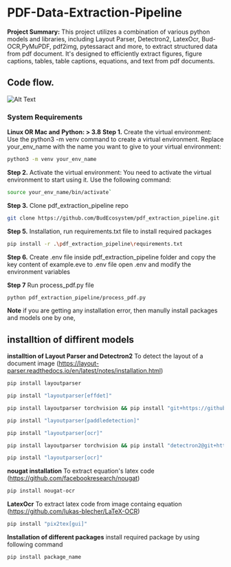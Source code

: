 # PDF-Data-Extraction-Pipeline

**Project Summary:** This project utilizes a combination of various python models and libraries, including Layout Parser, Detectron2, LatexOcr, Bud-OCR,PyMuPDF, pdf2img, pytessaract and more, to extract structured data from pdf document. It's designed to efficiently extract figures, figure captions, tables, table captions, equations, and text from pdf documents.

## Code flow.
![Alt Text](/home/bud-data-extraction/datapipeline/pdf_extraction_pipeline/flowChart.png)

### System Requirements
**Linux OR Mac and**
**Python: > 3.8**
**Step 1.**
Create the virtual environment: Use the python3 -m venv command to create a virtual environment. Replace your_env_name with the name you want to give to your virtual environment:
```bash
python3 -m venv your_env_name
```

**Step 2.**
Activate the virtual environment: You need to activate the virtual environment to start using it. Use the following command:

```bash
source your_env_name/bin/activate`
```

**Step 3.**
Clone pdf_extraction_pipeline repo

```bash
git clone https://github.com/BudEcosystem/pdf_extraction_pipeline.git
```

**Step 5.**
Installation, run requirements.txt file to install required packages

``` bash
pip install -r .\pdf_extraction_pipeline\requirements.txt
```

**Step 6.**
Create .env file inside pdf_extraction_pipeline folder and copy the key content of example.eve to .env file
open .env and modify the environment variables 

**Step 7**
Run process_pdf.py file

```bash 
python pdf_extraction_pipeline/process_pdf.py
```



**Note** 
if you are getting any installation error, then manully install packages and models one by one,

## installtion of diffirent models

**installtion of Layout Parser and Detectron2**
To detect the layout of a document image (https://layout-parser.readthedocs.io/en/latest/notes/installation.html)

```bash
pip install layoutparser	
```

```bash
pip install "layoutparser[effdet]"		
```

```bash
pip install layoutparser torchvision && pip install "git+https://github.com/facebookresearch/detectron2.git@v0.5#egg=detectron2"		
```

```bash
pip install "layoutparser[paddledetection]"		
```

```bash
pip install "layoutparser[ocr]"		
```

```bash
pip install layoutparser torchvision && pip install "detectron2@git+https://github.com/facebookresearch/detectron2.git@v0.5#egg=detectron2"

```
```bash
pip install "layoutparser[ocr]"	
```

**nougat installation**
To extract equation's latex code (https://github.com/facebookresearch/nougat)

```bash
pip install nougat-ocr
```

**LatexOcr**
To extract latex code from image containg equation (https://github.com/lukas-blecher/LaTeX-OCR)

```bash
pip install "pix2tex[gui]"
```

**Installation of different packages**
install required package by using following command

```bash
pip install package_name
```